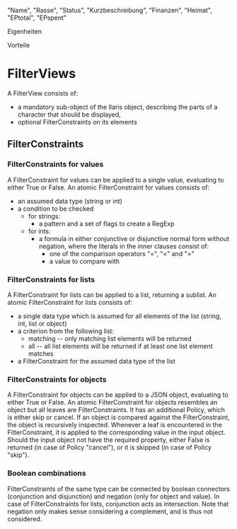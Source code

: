 "Name", "Rasse", "Status", "Kurzbeschreibung", "Finanzen", "Heimat", "EPtotal", "EPspent"

Eigenheiten

Vorteile

# FilterViews

A FilterView consists of:
  * a mandatory sub-object of the Ilaris object, describing the parts of a character that should be displayed,
  * optional FilterConstraints on its elements

## FilterConstraints

### FilterConstraints for values
A FilterConstraint for values can be applied to a single value, evaluating to either True or False.
An atomic FilterConstraint for values consists of:
  * an assumed data type (string or int)
  * a condition to be checked
    * for strings:
      * a pattern and a set of flags to create a RegExp
    * for ints:
      * a formula in either conjunctive or disjunctive normal form without negation, where the literals in the inner clauses consist of:
        * one of the comparison operators "=", "<" and ">"
        * a value to compare with

### FilterConstraints for lists
A FilterConstraint for lists can be applied to a list, returning a sublist.
An atomic FilterConstraint for lists consists of:
  * a single data type which is assumed for all elements of the list (string, int, list or object)
  * a criterion from the following list:
    * matching -- only matching list elements will be returned
    * all -- all list elements will be returned if at least one list element matches
  * a FilterConstraint for the assumed data type of the list

### FilterConstraints for objects
A FilterConstraint for objects can be applied to a JSON object, evaluating to either True or False.
An atomic FilterConstraint for objects resembles an object but all leaves are FilterConstraints.
It has an additional Policy, which is either skip or cancel.
If an object is compared against the FilterConstraint, the object is recursively inspected.
Whenever a leaf is encountered in the FilterConstraint, it is applied to the corresponding value in the input object.
Should the input object not have the required property, either False is returned (in case of Policy "cancel"), or it is skipped (in case of Policy "skip").

### Boolean combinations
FilterConstraints of the same type can be connected by boolean connectors (conjunction and disjunction) and negation (only for object and value). In case of FilterConstraints for lists, conjunction acts as intersection. Note that negation only makes sense considering a complement, and is thus not considered.
